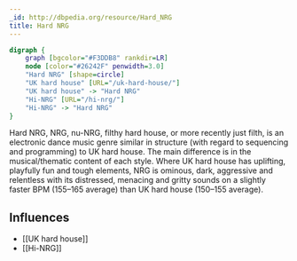 ```yaml
---
_id: http://dbpedia.org/resource/Hard_NRG
title: Hard NRG
---
```


```dot
digraph {
	graph [bgcolor="#F3DDB8" rankdir=LR]
	node [color="#26242F" penwidth=3.0]
	"Hard NRG" [shape=circle]
	"UK hard house" [URL="/uk-hard-house/"]
	"UK hard house" -> "Hard NRG"
	"Hi-NRG" [URL="/hi-nrg/"]
	"Hi-NRG" -> "Hard NRG"
}
```

Hard NRG, NRG, nu-NRG, filthy hard house, or more recently just filth, is an electronic dance music genre similar in structure (with regard to sequencing and programming) to UK hard house. The main difference is in the musical/thematic content of each style. Where UK hard house has uplifting, playfully fun and tough elements, NRG is ominous, dark, aggressive and relentless with its distressed, menacing and gritty sounds on a slightly faster BPM (155–165 average) than UK hard house (150–155 average).

## Influences

- [[UK hard house]]
- [[Hi-NRG]]
